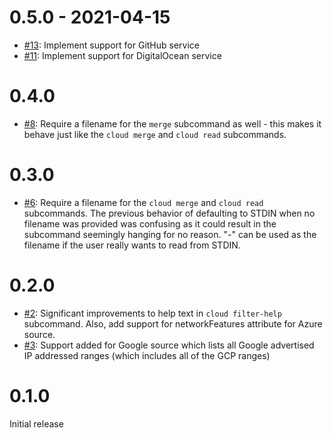 # 0.5.0 - 2021-04-15

* [#13](https://github.com/DaGenix/netrange/pull/13): Implement support for GitHub service
* [#11](https://github.com/DaGenix/netrange/pull/11): Implement support for DigitalOcean service

# 0.4.0

* [#8](https://github.com/DaGenix/netrange/pull/8): Require a filename for the `merge` subcommand as well - this makes it
  behave just like the `cloud merge` and `cloud read` subcommands.

# 0.3.0

* [#6](https://github.com/DaGenix/netrange/pull/6): Require a filename for the `cloud merge` and `cloud read` subcommands.
  The previous behavior of defaulting to STDIN when no filename was provided was confusing as it
  could result in the subcommand seemingly hanging for no reason. "-" can be used as the filename if the
  user really wants to read from STDIN.

# 0.2.0

* [#2](https://github.com/DaGenix/netrange/pull/2): Significant improvements to help text in `cloud filter-help` subcommand.
  Also, add support for networkFeatures attribute for Azure source.
* [#3](https://github.com/DaGenix/netrange/pull/3): Support added for Google source which lists all Google advertised
  IP addressed ranges (which includes all of the GCP ranges)

# 0.1.0

Initial release
